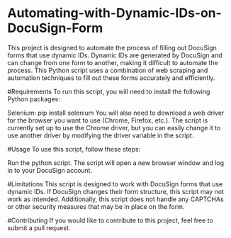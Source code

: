 # Automating-with-Dynamic-IDs-on-DocuSign-Form

This project is designed to automate the process of filling out DocuSign forms that use dynamic IDs. Dynamic IDs are generated by DocuSign and can change from one form to another, making it difficult to automate the process. This Python script uses a combination of web scraping and automation techniques to fill out these forms accurately and efficiently.

#Requirements
To run this script, you will need to install the following Python packages:

Selenium: pip install selenium
You will also need to download a web driver for the browser you want to use (Chrome, Firefox, etc.). The script is currently set up to use the Chrome driver, but you can easily change it to use another driver by modifying the driver variable in the script.

#Usage
To use this script, follow these steps:

Run the python script. The script will open a new browser window and log in to your DocuSign account.

#Limitations
This script is designed to work with DocuSign forms that use dynamic IDs. If DocuSign changes their form structure, this script may not work as intended. Additionally, this script does not handle any CAPTCHAs or other security measures that may be in place on the form.

#Contributing
If you would like to contribute to this project, feel free to submit a pull request.
